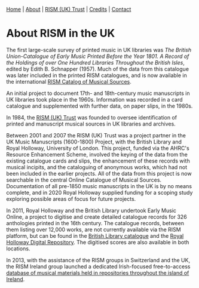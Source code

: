 [Home](/) | [About](/about) | [RISM (UK) Trust](/rism_uk_trust) | [Credits](/acknowledgements) | [Contact](/contact)  
  
# About RISM in the UK  

The first large-scale survey of printed music in UK libraries was *The British Union-Catalogue of Early Music Printed Before the Year 1801. A Record of the Holdings of over One Hundred Libraries Throughout the British Isles*, edited by Edith B. Schnapper (1957). Much of the data from this catalogue was later included in the printed RISM catalogues, and is now available in the international [RISM Catalog of Musical Sources](https://rism.info/).  

An initial project to document 17th- and 18th-century music manuscripts in UK libraries took place in the 1960s. Information was recorded in a card catalogue and supplemented with further data, on paper slips, in the 1980s.  

In 1984, the [RISM (UK) Trust](/rism_uk_trust) was founded to oversee identification of printed and manuscript musical sources in UK libraries and archives.  

Between 2001 and 2007 the RISM (UK) Trust was a project partner in the UK Music Manuscripts (1600-1800) Project, with the British Library and Royal Holloway, University of London. This project, funded via the AHRC's Resource Enhancement Scheme, involved the keying of the data from the existing catalogue cards and slips, the enhancement of these records with musical incipits, and the cataloguing of anonymous works, which had not been included in the earlier projects. All of the data from this project is now searchable in the central Online Catalogue of Musical Sources. Documentation of all pre-1850 music manuscripts in the UK is by no means complete, and in 2020 Royal Holloway supplied funding for a scoping study exploring possible areas of focus for future projects. 

In 2011, Royal Holloway and the British Library undertook Early Music Online, a project to digitise and create detailed catalogue records for 326 anthologies printed in the 16th century. The catalogue records, between them listing over 12,000 works, are not currently available via the RISM platform, but can be found in the [British Library catalogue](http://explore.bl.uk/primo_library/libweb/action/search.do?fn=search&ct=search&initialSearch=true&mode=Basic&tab=local_tab&indx=1&dum=true&srt=rank&vid=BLVU1&frbg=&tb=t&vl%28freeText0%29=dar_287&scp.scps=scope%3A%28BLCONTENT%29&vl%282084770704UI0%29=any&vl%282084770704UI0%29=title&vl%282084770704UI0%29=any) and the [Royal Holloway Digital Repository](https://repository.royalholloway.ac.uk/hierarchy.do?topic=52facdbd-19ce-2b92-dbd5-434289d29e8b). The digitised scores are also available in both locations. 

In 2013, with the assistance of the RISM groups in Switzerland and the UK, the RISM Ireland group launched a dedicated Irish-focused free-to-access [database of musical materials held in repositories throughout the island of Ireland](http://www.rism-ie.org/pages/home).
